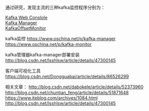 通过研究，发现主流的三种kafka监控程序分别为：

[Kafka Web Conslole](https://github.com/claudemamo/kafka-web-console)  
[Kafka Manager](https://github.com/yahoo/kafka-manager)  
[KafkaOffsetMonitor](https://github.com/quantifind/KafkaOffsetMonitor)  



kafka监控
https://www.oschina.net/p/kafka-manager
https://www.oschina.net/p/kafka-monitor


kafka管理器kafka-manager部署安装
http://blog.csdn.net/lsshlsw/article/details/47300145


客户端可视化工具
https://blog.csdn.net/Dongguabai/article/details/86526299



相关文章：
http://blog.csdn.net/dabokele/article/details/52373960
http://blog.csdn.net/chuntian_feng/article/details/51871648
https://www.iteblog.com/archives/1084.html
http://blog.csdn.net/lsshlsw/article/details/47300145







